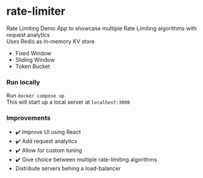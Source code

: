 # rate-limiter

Rate Limiting Demo App to showcase multiple Rate Limiting algorithms with request analytics <br />
Uses Redis as in-memory KV store <br />
- Fixed Window
- Sliding Window
- Token Bucket

### Run locally
Run `docker compose up` <br />
This will start up a local server at `localhost:3000`

### Improvements

-   ✔️ Improve UI using React
-   ✔️ Add request analytics
-   ✔️ Allow for custom tuning
-   ✔️ Give choice between multiple rate-limiting algorithms
-   Distribute servers behing a load-balancer
